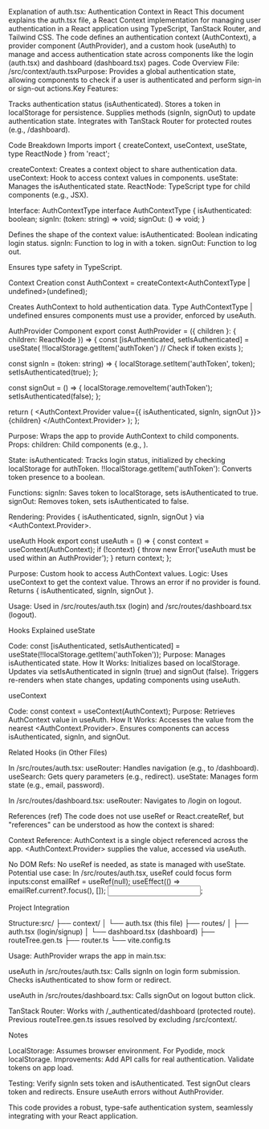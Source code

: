 Explanation of auth.tsx: Authentication Context in React
This document explains the auth.tsx file, a React Context implementation for managing user authentication in a React application using TypeScript, TanStack Router, and Tailwind CSS. The code defines an authentication context (AuthContext), a provider component (AuthProvider), and a custom hook (useAuth) to manage and access authentication state across components like the login (auth.tsx) and dashboard (dashboard.tsx) pages.
Code Overview
File: /src/context/auth.tsxPurpose: Provides a global authentication state, allowing components to check if a user is authenticated and perform sign-in or sign-out actions.Key Features:

Tracks authentication status (isAuthenticated).
Stores a token in localStorage for persistence.
Supplies methods (signIn, signOut) to update authentication state.
Integrates with TanStack Router for protected routes (e.g., /dashboard).

Code Breakdown
Imports
import { createContext, useContext, useState, type ReactNode } from 'react';


createContext: Creates a context object to share authentication data.
useContext: Hook to access context values in components.
useState: Manages the isAuthenticated state.
ReactNode: TypeScript type for child components (e.g., JSX).

Interface: AuthContextType
interface AuthContextType {
  isAuthenticated: boolean;
  signIn: (token: string) => void;
  signOut: () => void;
}


Defines the shape of the context value:
isAuthenticated: Boolean indicating login status.
signIn: Function to log in with a token.
signOut: Function to log out.


Ensures type safety in TypeScript.

Context Creation
const AuthContext = createContext<AuthContextType | undefined>(undefined);


Creates AuthContext to hold authentication data.
Type AuthContextType | undefined ensures components must use a provider, enforced by useAuth.

AuthProvider Component
export const AuthProvider = ({ children }: { children: ReactNode }) => {
  const [isAuthenticated, setIsAuthenticated] = useState<boolean>(
    !!localStorage.getItem('authToken') // Check if token exists
  );

  const signIn = (token: string) => {
    localStorage.setItem('authToken', token);
    setIsAuthenticated(true);
  };

  const signOut = () => {
    localStorage.removeItem('authToken');
    setIsAuthenticated(false);
  };

  return (
    <AuthContext.Provider value={{ isAuthenticated, signIn, signOut }}>
      {children}
    </AuthContext.Provider>
  );
};


Purpose: Wraps the app to provide AuthContext to child components.
Props:
children: Child components (e.g., <RouterProvider>).


State:
isAuthenticated: Tracks login status, initialized by checking localStorage for authToken.
!!localStorage.getItem('authToken'): Converts token presence to a boolean.


Functions:
signIn: Saves token to localStorage, sets isAuthenticated to true.
signOut: Removes token, sets isAuthenticated to false.


Rendering: Provides { isAuthenticated, signIn, signOut } via <AuthContext.Provider>.

useAuth Hook
export const useAuth = () => {
  const context = useContext(AuthContext);
  if (!context) {
    throw new Error('useAuth must be used within an AuthProvider');
  }
  return context;
};


Purpose: Custom hook to access AuthContext values.
Logic:
Uses useContext to get the context value.
Throws an error if no provider is found.
Returns { isAuthenticated, signIn, signOut }.


Usage: Used in /src/routes/auth.tsx (login) and /src/routes/dashboard.tsx (logout).

Hooks Explained
useState

Code: const [isAuthenticated, setIsAuthenticated] = useState<boolean>(!!localStorage.getItem('authToken'));
Purpose: Manages isAuthenticated state.
How It Works:
Initializes based on localStorage.
Updates via setIsAuthenticated in signIn (true) and signOut (false).
Triggers re-renders when state changes, updating components using useAuth.



useContext

Code: const context = useContext(AuthContext);
Purpose: Retrieves AuthContext value in useAuth.
How It Works:
Accesses the value from the nearest <AuthContext.Provider>.
Ensures components can access isAuthenticated, signIn, and signOut.



Related Hooks (in Other Files)

In /src/routes/auth.tsx:
useRouter: Handles navigation (e.g., to /dashboard).
useSearch: Gets query parameters (e.g., redirect).
useState: Manages form state (e.g., email, password).


In /src/routes/dashboard.tsx:
useRouter: Navigates to /login on logout.



References (ref)
The code does not use useRef or React.createRef, but "references" can be understood as how the context is shared:

Context Reference:
AuthContext is a single object referenced across the app.
<AuthContext.Provider> supplies the value, accessed via useAuth.


No DOM Refs:
No useRef is needed, as state is managed with useState.
Potential use case: In /src/routes/auth.tsx, useRef could focus form inputs:const emailRef = useRef<HTMLInputElement>(null);
useEffect(() => emailRef.current?.focus(), []);
<input ref={emailRef} type="email" />;





Project Integration

Structure:src/
├── context/
│   └── auth.tsx  (this file)
├── routes/
│   ├── auth.tsx  (login/signup)
│   └── dashboard.tsx  (dashboard)
├── routeTree.gen.ts
├── router.ts
└── vite.config.ts


Usage:
AuthProvider wraps the app in main.tsx:<StrictMode>
  <AuthProvider>
    <RouterProvider router={router} />
  </AuthProvider>
</StrictMode>


useAuth in /src/routes/auth.tsx:
Calls signIn on login form submission.
Checks isAuthenticated to show form or redirect.


useAuth in /src/routes/dashboard.tsx:
Calls signOut on logout button click.




TanStack Router:
Works with /_authenticated/dashboard (protected route).
Previous routeTree.gen.ts issues resolved by excluding /src/context/.



Notes

LocalStorage: Assumes browser environment. For Pyodide, mock localStorage.
Improvements:
Add API calls for real authentication.
Validate tokens on app load.


Testing:
Verify signIn sets token and isAuthenticated.
Test signOut clears token and redirects.
Ensure useAuth errors without AuthProvider.



This code provides a robust, type-safe authentication system, seamlessly integrating with your React application.

